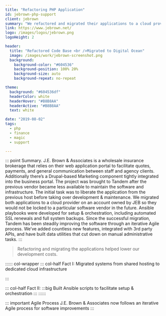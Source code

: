 ```yaml
---
title: "Refactoring PHP Application"
id: jebrown-php-support
client: jebrown
summary: "We refactored and migrated their applications to a cloud provider on an account owned by JEB."
link: https://www.jebrown.net/
logo: /images/logos/jebrown.png
logoHeight: 2

header:
  title: "Refactored Code Base <br />Migrated to Digital Ocean"
  image: /images/work/jebrown-screenshot.png
  background:
    background-color: "#604536"
    background-position: 100% 20%
    background-size: auto
    background-repeat: no-repeat

theme:
  background: "#604536df"
  headerColor: white
  headerHover: "#B8B8AA"
  headerActive: "#B8B8AA"
  text: white

date: "2019-08-02"
tags:
  - php
  - finance
  - magic
  - support

---
```


::: point Summary.
J.E. Brown & Associates is a wholesale insurance brokerage that relies on their web application portal to facilitate quotes, payments, and general communication between staff and agency clients. Additionally there’s a Drupal-based Marketing component tightly integrated into the business portal.  The project was brought to Tandem after the previous vendor became less available to maintain the software and infrastructure. The initial task was to liberate the application from the previous host before taking over development & maintenance.  We migrated both applications to a cloud provider on an account owned by JEB so they would not be locked to a particular software vendor in the future. Ansible playbooks were developed for setup & orchestration, including automated SSL renewals and full system backups.  Since the successful migration, Tandem has been steadily improving the software through an iterative Agile process. We’ve added countless new features, integrated with 3rd party APIs, and have built data utilities that cut down on manual administrative tasks.
:::

> Refactoring and migrating the applications helped lower our development costs.

:::::: col-wrapper
::: col-half Fact I:
Migrated systems from shared hosting to dedicated cloud infrastructure

:::

::: col-half Fact II:
:::big
Built Ansible scripts to facilitate setup & orchestration
:::
::::::

::: important Agile Process
J.E. Brown & Associates now follows an iterative Agile process for software improvements
:::
